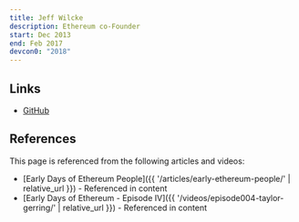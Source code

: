 ```yaml
---
title: Jeff Wilcke
description: Ethereum co-Founder
start: Dec 2013
end: Feb 2017
devcon0: "2018"
---
```


## Links

- [GitHub](https://github.com/obscuren)

## References

This page is referenced from the following articles and videos:

- [Early Days of Ethereum People]({{ '/articles/early-ethereum-people/' | relative_url }}) - Referenced in content
- [Early Days of Ethereum - Episode IV]({{ '/videos/episode004-taylor-gerring/' | relative_url }}) - Referenced in content
